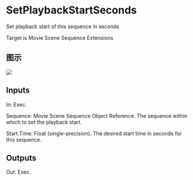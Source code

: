 # SetPlaybackStartSeconds

Set playback start of this sequence in seconds

Target is Movie Scene Sequence Extensions

## 图示

![]($-20221218-20553402.png)

## Inputs

In: Exec.

Sequence: Movie Scene Sequence Object Reference. The sequence within which to set the playback start.

Start Time: Float (single-precision). The desired start time in seconds for this sequence.  

## Outputs

Out: Exec.

